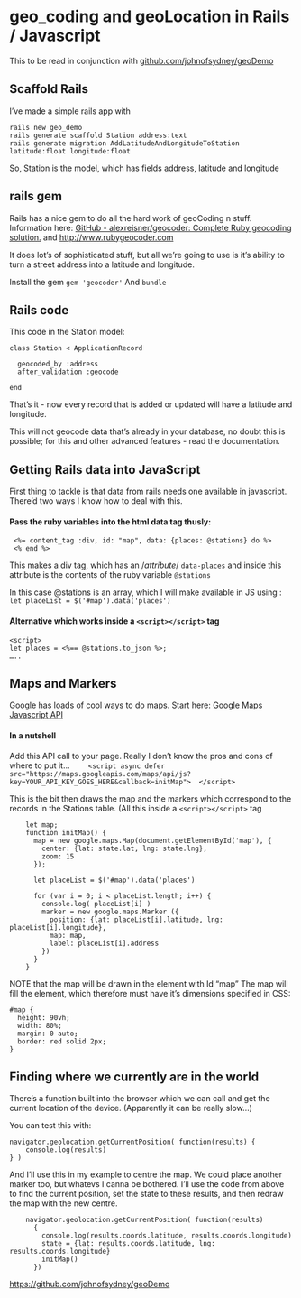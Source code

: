 # geo_coding and geoLocation in Rails / Javascript
This to be read in conjunction with [github.com/johnofsydney/geoDemo](https://github.com/johnofsydney/geoDemo)

## Scaffold Rails
I’ve made a simple rails app with
```
rails new geo_demo
rails generate scaffold Station address:text
rails generate migration AddLatitudeAndLongitudeToStation latitude:float longitude:float
```

So, Station is the model, which has fields address, latitude and longitude

## rails gem
Rails has a nice gem to do all the hard work of geoCoding n stuff.
Information here: [GitHub - alexreisner/geocoder: Complete Ruby geocoding solution.](https://github.com/alexreisner/geocoder) and http://www.rubygeocoder.com

It does lot’s of sophisticated stuff, but all we’re going to use is it’s ability to turn a street address into a latitude and longitude.

Install the gem
`gem 'geocoder'`
 And `bundle`


## Rails code
This code in the Station model:
```
class Station < ApplicationRecord

  geocoded_by :address
  after_validation :geocode

end
```

That’s it - now every record that is added or updated will have a latitude and longitude.

This will not geocode data that’s already in your database, no doubt this is possible; for this and other advanced features - read the documentation.


## Getting Rails data into JavaScript
First thing to tackle is that data from rails needs one available in javascript. There’d two ways I know how to deal with this.

#### Pass the ruby variables into the html data tag thusly:

```
 <%= content_tag :div, id: "map", data: {places: @stations} do %>
 <% end %>
```

This makes a div tag, which has an /*attribute*/ `data-places` and inside this attribute is the contents of the ruby variable `@stations`

In this case @stations is an array, which I will make available in JS using : `let placeList = $('#map').data('places')`

#### Alternative which works inside a `<script></script>` tag

```
<script>
let places = <%== @stations.to_json %>;
…..
```


## Maps and Markers
Google has loads of cool ways to do maps. Start here:
[Google Maps Javascript API](https://developers.google.com/maps/documentation/javascript/adding-a-google-map)

#### In a nutshell
Add this API call to your page. Really I don’t know the pros and cons of where to put it…
`    <script async defer src="https://maps.googleapis.com/maps/api/js?key=YOUR_API_KEY_GOES_HERE&callback=initMap">  </script>`

This is the bit then draws the map and the markers which correspond to the records in the Stations  table. (All this inside a `<script></script>` tag
```
    let map;
    function initMap() {
      map = new google.maps.Map(document.getElementById('map'), {
        center: {lat: state.lat, lng: state.lng},
        zoom: 15
      });

      let placeList = $('#map').data('places')

      for (var i = 0; i < placeList.length; i++) {
        console.log( placeList[i] )
        marker = new google.maps.Marker ({
          position: {lat: placeList[i].latitude, lng: placeList[i].longitude},
          map: map,
          label: placeList[i].address
        })
      }
    }
```

NOTE that the map will be drawn in the element with Id “map”
The map will fill the element, which therefore must have it’s dimensions specified in CSS:
```
#map {
  height: 90vh;
  width: 80%;
  margin: 0 auto;
  border: red solid 2px;
}
```


## Finding where we currently are in the world
There’s a function built into the browser which we can call and get the current location of the device. (Apparently it can be really slow…)

You can test this with:
```
navigator.geolocation.getCurrentPosition( function(results) {
	console.log(results)
} )
```

And I’ll use this in my example to centre the map. We could place another marker too, but whatevs I canna be bothered.
I’ll use the code from above to find the current position, set the state to these results, and then redraw the map with the new centre.

```
    navigator.geolocation.getCurrentPosition( function(results)
      {
        console.log(results.coords.latitude, results.coords.longitude)
        state = {lat: results.coords.latitude, lng: results.coords.longitude}
        initMap()
      })
```



https://github.com/johnofsydney/geoDemo
